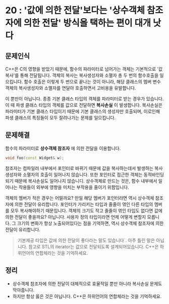 # 20 : '값에 의한 전달'보다는 '상수객체 참조자에 의한 전달' 방식을 택하는 편이 대개 낫다

## 문제인식

C++은 C의 영향을 받았기 때문에, 함수의 파라미터로 넘어가는 객체는 기본적으로 '값 복사'를 통해 전달됩니다.
객체의 복사는 복사생성자와 소멸자 총 두 번의 함수호출을 일으킵니다.
함수 호출은 이렇게 두 번으로 끝나는 것이 아니라, 해당 클래스의 멤버 변수 객체의 복사생성자와 소멸자를 연달아 호출하면서 고비용을 유발합니다.

이 뿐만이 아닙니다.
종종 기본 클래스 타입의 객체를 파라미터로 받는 경우가 있습니다.
이 때 파생 클래스 타입의 객체를 값으로 전달하면 **복사손실** 이 발생합니다.
복사손실은 파라미터가 기본 클래스 타입이기 때문에 기본 클래스의 생성자만 호출되며, 이로인해 파생 클래스의 특징들이 모두 잘려나가는 문제를 일으킵니다.

## 문제해결

함수의 파라미터로 **상수객체 참조자** 에 의한 전달을 이용합니다.

```c++
void foo(const Widget& w);
```

참조자는 컴파일러 내부에서 포인터로 바뀌기 때문에 값을 복사하는데서 발생하는 복사생성자와 소멸자의 호출이 일어나지 않습니다.
또한 포인터로 접근한 객체는 동적바인딩 되기 때문에 복사손실도 일어나지 않습니디.
상수객체로 만드는 것은, 함수 내부에서 일어나는 작용들이 외부에 영향을 미치는 부작용을 줄이기 위함입니다.

객체의 멤버가 적은 경우는 어떨까요?
만일 해당 멤버가 포인터라면 역시 상수객체 참조자에 의한 전달이 유리합니다.
포인터가 가리키는 타입과 줄줄이 엮인 다른 타입의 멤버를 모두 복사해야하기 때문입니다.
객체의 크기도 작고 줄줄이 엮인 타입도 없다면 값에 의한 전달이 좋을까요?
아닙니다.
사용자 정의 타입이라면 언제 어떻게 변할지 모릅니다.
그 크기의 변화가 항상 노출되어있다는 점을 기억하면, 역시 상수객체 참조자에 의한 전달이 유리합니다.

>기본제공 타입은 값에 의한 전달이 좋다라는 말도 있습니다`.
>아주 틀린 말은 아닙니다.
>참고로 STL의 iterator는 값으로 전달되도록 설계되어있습니다.
>C++은 하위언어의 연합체라는 것을 기억하세요.

## 정리

- 상수객체 참조자에 의한 전달이 대체적으로 효율적일 뿐만 아니라 복사손실 문제도 막아줍니다.
- 하지만 항상 옳은 것은 아닙니다. C++은 하위언어의 연합체라는 것을 기억하세요.
